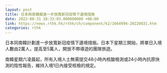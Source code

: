 ```yaml
---
layout: post
title: 日本與南韓擬進一步放寬新冠疫情下邊境措施
date: 2022-08-31 18:33:03.000000000 +08:00
link: https://news.rthk.hk/rthk/ch/component/k2/1664994-20220831.htm
categories: rthk
---
```


日本同南韓計劃進一步放寬新冠疫情下邊境措施。日本下星期三開始，將單日入境人數由2萬人，提高至5萬人，開放不帶導遊的團隊旅遊。

南韓星期六凌晨起，所有入境人士無需提交48小時內核酸檢測或24小時內抗原快測的陰性報告，維持入境1日內接受核檢的規定。
